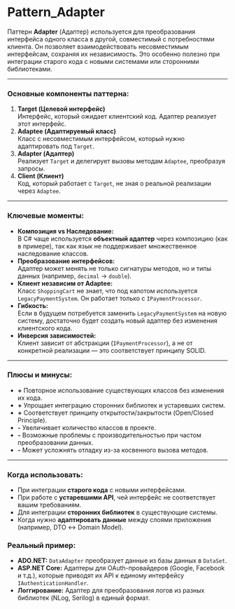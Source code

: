 # Pattern_Adapter

Паттерн **Adapter** (Адаптер) используется для преобразования интерфейса одного класса в другой, совместимый с потребностями клиента. Он позволяет взаимодействовать несовместимым интерфейсам, сохраняя их независимость. Это особенно полезно при интеграции старого кода с новыми системами или сторонними библиотеками.

---

### **Основные компоненты паттерна:**
1. **Target (Целевой интерфейс)**  
   Интерфейс, который ожидает клиентский код. Адаптер реализует этот интерфейс.
2. **Adaptee (Адаптируемый класс)**  
   Класс с несовместимым интерфейсом, который нужно адаптировать под `Target`.
3. **Adapter (Адаптер)**  
   Реализует `Target` и делегирует вызовы методам `Adaptee`, преобразуя запросы.
4. **Client (Клиент)**  
   Код, который работает с `Target`, не зная о реальной реализации через `Adaptee`.

---

### **Ключевые моменты:**
- **Композиция vs Наследование:**  
  В C# чаще используется **объектный адаптер** через композицию (как в примере), так как язык не поддерживает множественное наследование классов.
- **Преобразование интерфейсов:**  
  Адаптер может менять не только сигнатуры методов, но и типы данных (например, `decimal` → `double`).
- **Клиент независим от Adaptee:**  
  Класс `ShoppingCart` не знает, что под капотом используется `LegacyPaymentSystem`. Он работает только с `IPaymentProcessor`.
- **Гибкость:**  
  Если в будущем потребуется заменить `LegacyPaymentSystem` на новую систему, достаточно будет создать новый адаптер без изменения клиентского кода.
- **Инверсия зависимостей:**  
  Клиент зависит от абстракции (`IPaymentProcessor`), а не от конкретной реализации — это соответствует принципу SOLID.

---

### **Плюсы и минусы:**
- **+** Повторное использование существующих классов без изменения их кода.
- **+** Упрощает интеграцию сторонних библиотек и устаревших систем.   
- **+** Соответствует принципу открытости/закрытости (Open/Closed Principle).  
- **-** Увеличивает количество классов в проекте.   
- **-** Возможные проблемы с производительностью при частом преобразовании данных.
- **-** Может усложнять отладку из-за косвенного вызова методов.

---

### **Когда использовать:**
- При интеграции **старого кода** с новыми интерфейсами.  
- При работе с **устаревшими API**, чей интерфейс не соответствует вашим требованиям.  
- Для интеграции **сторонних библиотек** в существующие системы.  
- Когда нужно **адаптировать данные** между слоями приложения (например, DTO ↔ Domain Model).

### **Реальный пример:**
- **ADO.NET:** `DataAdapter` преобразует данные из базы данных в `DataSet`.  
- **ASP.NET Core:** Адаптеры для OAuth-провайдеров (Google, Facebook и т.д.), которые приводят их API к единому интерфейсу `IAuthenticationHandler`.  
- **Логгирование:** Адаптер для преобразования логов из разных библиотек (NLog, Serilog) в единый формат.
